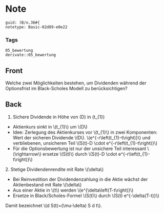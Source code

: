 # Note
```
guid: )B/o.36#{
notetype: Basic-02d89-e0e22
```

### Tags
```
05_bewertung
derivate::05_bewertung
```

## Front
Welche zwei Möglichkeiten bestehen, um Dividenden während der Optionsfrist im Black-Scholes Modell zu berücksichtigen?

## Back
1. Sichere Dividende in Höhe von \(D\) in \(t_{1}\)
<ul><li>Aktienkurs sinkt in \(t_{1}\) um \(D\)</li><li>Idee: Zerlegung des Aktienkurses vor \(t_{1}\) in zwei Komponenten: Wert der sicheren Dividende \(D\). \(e^{-r\left(t_{1}-t\right)}\) und verbliebenen, unsicheren Teil \(S(t)-D \cdot e^{-r\left(t_{1}-t\right)}\)</li><li>Für die Optionsbewertung ist nur der unsichere Teil interessant \(\rightarrow\) ersetze \(S(t)\) durch \(S(t)-D \cdot e^{-r\left(t_{1}-t\right)}\)</li></ul>2. Stetige Dividendenrendite mit Rate \(\delta\)
<ul><li>Bei Reinvestition der Dividendenzahlung in die Aktie wächst der Aktienbestand mit Rate \(\delta\)</li><li>Aus einer Aktie in \(t\) werden \(e^{\delta\left(T-t\right)}\)</li><li>Ersetze in Black/Scholes-Formel \(S(t)\) durch \(S(t) e^{-\delta(T-t)}\)</li></ul>Damit bezeichnet \(d S(t)=(\mu-\delta) S d t\).
